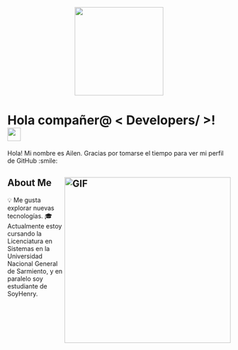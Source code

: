 <p align="center">
    <img width="200" src="https://user-images.githubusercontent.com/81453716/146458743-df49acc8-134f-4ec2-9ce3-67b300f54c5a.png">
</p>

<h1> Hola compañer@ < Developers/ >! <img src = "https://raw.githubusercontent.com/MartinHeinz/MartinHeinz/master/wave.gif" width = 30px> </h1>
<p align='center'>
</p>
    
<div size='20px'> Hola! Mi nombre es Ailen. Gracias por tomarse el tiempo para ver mi perfil de GitHub :smile: 
</div>

<h2> About Me<img align="right" width="375" alt="GIF" src="https://user-images.githubusercontent.com/81453716/146462611-5be00c91-e644-47a6-8f97-403faee2ec38.gif"/></h2>

💡  Me gusta explorar nuevas tecnologías.
🎓 Actualmente estoy cursando la Licenciatura en Sistemas en la Universidad Nacional General de Sarmiento, y en paralelo soy estudiante de SoyHenry.
    
